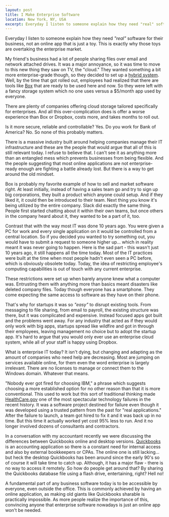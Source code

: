 ```yaml
---
layout: post
title: I Make Enterprise Software
location: New York, NY, USA
excerpt: Everyday I listen to someone explain how they need "real" software for their business, not an online app that is just a toy. This is exactly why those toys are overtaking the enterprise market.
---
```


Everyday I listen to someone explain how they need *"real"* software for their business, not an online app that is just a toy. This is exactly why those toys are overtaking the enterprise market.

My friend's business had a lot of people sharing files over email and network attached drives. It was a major annoyance, so it was time to move to this new thing they saw on TV, the "cloud." They wanted something a bit more enterprise-grade though, so they decided to set up a [hybrid system](https://en.wikipedia.org/wiki/Cloud_computing#Hybrid_cloud). Well, by the time that got rolled out, employees had realized that there are tools like [Box](https://www.box.com/) that are ready to be used here and now. So they were left with a fancy storage system which no one uses versus a $5/month app used by everyone.

There are plenty of companies offering cloud storage tailored specifically for enterprises. And all this over-complication does is offer a worse experience than Box or Dropbox, costs more, and takes months to roll out.

Is it more secure, reliable and controllable? Yes. Do you work for Bank of America? No. So none of this probably matters.

There is a massive industry built around helping companies manage their IT infrastructure and these are the people that would argue that all of this is still relevant today. I refuse to believe that. I can't see it as anything more than an entangled mess which prevents businesses from being flexible. And the people suggesting that most online applications are not enterprise-ready enough are fighting a battle already lost. But there is a way to get around the old mindset.

Box is probably my favorite example of how to sell and market software right. At least initially, instead of having a sales team go and try to sign up big corporations, they built a product which anyone could setup. And if they liked it, it could then be introduced to their team. Next thing you know it's being utilized by the entire company. Slack did exactly the same thing. People first started chatting about it within their own teams, but once others in the company heard about it, they wanted to be a part of it, too.

Contrast that with the way most IT was done 10 years ago. You were given a PC for work and every single application on it would be controlled from a central location. So if you decided you wanted to try something out, you would have to submit a request to someone higher up... which in reality meant it was never going to happen. Here is the sad part - this wasn't just 10 years ago, it still happens all the time today. Most of the IT practices were built at the time when most people hadn't even seen a PC before, which is obviously obsolete today. Today, the idea of restricting employee's computing capabilities is out of touch with any current enterprise.

These restrictions were set up when barely anyone knew what a computer was. Entrusting them with anything more than basics meant disasters like deleted company files. Today though everyone has a smartphone. They come expecting the same access to software as they have on their phone.

That's why for startups it was so *"easy"* to disrupt existing tools. From messaging to file sharing, from email to payroll, the existing structure was there, but it was complicated and expensive. Instead focused apps got built and the problems went away. For any industry that acted as if they would only work with big apps, startups spread like wildfire and got in through their employees, leaving management no choice but to adopt the startup app. It's hard to argue that you would only ever use an enterprise cloud system, while all of your staff is happy using Dropbox.

What is enterprise IT today? It isn't dying, but changing and adapting as the amount of companies who need help are decreasing. Most are jumping on services available online, for them even the word enterprise is largely irrelevant. There are no licenses to manage or connect them to the Windows domain. Whatever that means.

"Nobody ever got fired for choosing IBM," a phrase which suggests choosing a more established option for no other reason than that it is more conventional. This used to work but this sort of traditional thinking made [HealthCare.gov](http://www.wired.com/2014/08/healthcare-gov) one of the most spectacular technology failures in the recent history. It was a software project destined for failure even though it was developed using a trusted pattern from the past for "real applications." After the failure to launch, a team got hired to fix it and it was back up in no time. But this time it actually worked yet cost 95% less to run. And it no longer involved dozens of consultants and contractors.

In a conversation with my accountant recently we were discussing the differences between Quickbooks online and desktop versions. [Quickbooks](https://en.wikipedia.org/wiki/QuickBooks) is an accounting application so there is a constant need for internal access and also by external bookkeepers or CPAs. The online one is still lacking... but heck the desktop Quickbooks has been around since the early 90's so of course it will take time to catch up. Although, it has a major flaw - there is no way to access it remotely. So how do people get around that? By sharing the Quickbooks database file using a flash drive, entertaining, right? Hell no!

A fundamental part of any business software today is to be accessible by everyone, even outside the office. This is commonly achieved by having an online application, as making old giants like Quickbooks sharable is practically impossible. As more people realize the importance of this, convincing anyone that enterprise software nowadays is just an online app won't be needed.
